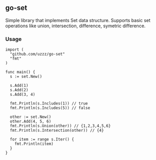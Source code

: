 ## go-set

Simple library that implements Set data structure. Supports basic set operations like
union, intersection, difference, symetric difference.

### Usage
    import (
      "github.com/uzzz/go-set"
      "fmt"
    )

    func main() {
      s := set.New()

      s.Add(1)
      s.Add(2)
      s.Add(3, 4)

      fmt.Println(s.Includes(1)) // true
      fmt.Println(s.Includes(5)) // false

      other := set.New()
      other.Add(4, 5, 6)
      fmt.Println(s.Union(other)) // {1,2,3,4,5,6}
      fmt.Println(s.Intersection(other)) // {4}

      for item := range s.Iter() {
        fmt.Println(item)
      }
    }

